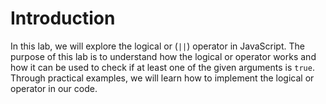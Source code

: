 # Introduction

In this lab, we will explore the logical or (`||`) operator in JavaScript. The purpose of this lab is to understand how the logical or operator works and how it can be used to check if at least one of the given arguments is `true`. Through practical examples, we will learn how to implement the logical or operator in our code.
